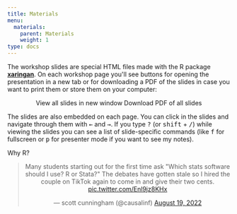 ```yaml
---
title: Materials
menu:
  materials:
    parent: Materials
    weight: 1
type: docs
---
```


The workshop slides are special HTML files made with the R package [**xaringan**](https://bookdown.org/yihui/rmarkdown/xaringan.html). On each workshop page you'll see buttons for opening the presentation in a new tab or for downloading a PDF of the slides in case you want to print them or store them on your computer:

<p style="text-align:center;"><span class="btn btn-primary btn-lg"><i class="fas fa-external-link-alt"></i> View all slides in new window</span> <span class="btn btn-primary btn-lg"><i class="far fa-file-pdf"></i> Download PDF of all slides</span></p>

The slides are also embedded on each page. You can click in the slides and navigate through them with <kbd>←</kbd> and <kbd>→</kbd>. If you type <kbd>?</kbd> (or <kbd>shift</kbd> + <kbd>/</kbd>) while viewing the slides you can see a list of slide-specific commands (like <kbd>f</kbd> for fullscreen or <kbd>p</kbd> for presenter mode if you want to see my notes).

Why R? 

<center>


<blockquote class="twitter-tweet"><p lang="en" dir="ltr">Many students starting out for the first time ask &quot;Which stats software should I use? R or Stata?&quot; The debates have gotten stale so I hired the couple on TikTok again to come in and give their two cents. <a href="https://t.co/Enl9jz8KHx">pic.twitter.com/Enl9jz8KHx</a></p>&mdash; scott cunningham (@causalinf) <a href="https://twitter.com/causalinf/status/1560517531227627520?ref_src=twsrc%5Etfw">August 19, 2022</a></blockquote> <script async src="https://platform.twitter.com/widgets.js" charset="utf-8"></script>

</center>
